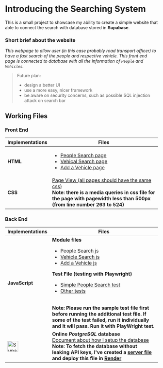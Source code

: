 # Introducing the Searching System 
This is a small project to showcase my ability to create a simple website that able to connect the search with database stored in **Supabase**.

### Short brief about the website
*This webpage to allow user (in this case probably road transport officer) to have a fast search of the people and respective vehicle. This front end page is connected to database with all the information of `People` and `Vehicles`.*

> Future plan:
> - design a better UI
> - use a more easy, nicer framework
> - be aware on security concerns, such as possible SQL injection attack on search bar

## Working Files
### Front End 
| Implementations | Files |
| --------------- | ----- |
| **HTML** | <ul><li>[People Search page](/HTML_CSS_JS_files/people-search.html)</li><li>[Vehical Search page](/HTML_CSS_JS_files/vehicle-search.html)</li><li>[Add a Vehicle page](/HTML_CSS_JS_files/add-a-vehicle.html)</li></ul> |
| **CSS** | [Page View (all pages should have the same css)](/HTML_CSS_JS_files/page-view.css) <br /> **Note: there is a media queries in css file for the page with pagewidth less than 500px (from line number 263 to 524)** |

### Back End
| Implementations | Files |
| --------------- | ----- |
| **JavaScript** | **Module files** <ul><li>[People Search js](/HTML_CSS_JS_files/people-search.js)</li><li>[Vehicle Search js](/HTML_CSS_JS_files/vehicle-search.js)</li><li>[Add a Vehicle js](/HTML_CSS_JS_files/add-a-vehicle.js)</li></ul> **Test File (testing with Playwright)** <ul><li>[Simple People Search test](/tests-files/simple-search-test.spec.js)</li><li>[Other tests](/tests-files/additional-tests.spec.js)</li></ul> <br /> <strong>Note: Please run the sample test file first before running the additional test file. If some of the test failed, run it individually and it will pass. Run it with PlayWright test.</strong> |
| <image src="Images/supabase.png" alt="Supabase logo" height="35" />  | **Online <em>PostgreSQL</em> database**<br />[Document about how I setup the database](/docs/adding_database.md) <br/> **Note: To fetch the database without leaking API keys, I've created a [server file](./HTML_CSS_JS_files/backend/server.js) and deploy this file in <ins>Render</ins>** |
